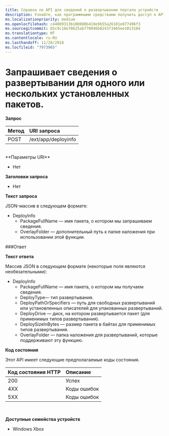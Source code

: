 ```yaml
---
title: Справка по API для сведений о развертывании портала устройств
description: Узнайте, как программными средствами получить доступ к API для сведений о развертывании.
ms.localizationpriority: medium
ms.openlocfilehash: c44089313b100880b419e9b55a26101e877496f3
ms.sourcegitcommit: b5c9c18e70625ab770946b8243f3465ee1013184
ms.translationtype: MT
ms.contentlocale: ru-RU
ms.lasthandoff: 11/28/2018
ms.locfileid: "7973965"
---
```

# <a name="requests-deployment-information-for-one-or-more-installed-packages"></a>Запрашивает сведения о развертывании для одного или нескольких установленных пакетов.

**Запрос**

Метод      | URI запроса
:------     | :------
POST | /ext/app/deployinfo
<br />
**Параметры URI**

 - Нет

**Заголовки запроса**

- Нет

**Текст запроса**

JSON-массив в следующем формате:

* DeployInfo
  * PackageFullName — имя пакета, о котором мы запрашиваем сведения.
  * OverlayFolder — дополнительный путь к папке наложения при использовании этой функции.

###<a name="response"></a>Ответ

**Текст ответа**

Массив JSON в следующем формате (некоторые поля являются необязательными):

* DeployInfo
  * PackageFullName — имя пакета, о котором мы получаем сведения.
  * DeployType— тип развертывания.
  * DeployPathOrSpecifiers — путь для свободных развертываний или установленных описателей для упакованных развертываний.
  * DeployDrive — диск, на котором развертывается пакет (для применимых типов развертывания).
  * DeploySizeInBytes — размер пакета в байтах для применимых типов развертывания.
  * OverlayFolder — папка наложения для развертываний, которые поддерживают эту функцию.

**Код состояния**

Этот API имеет следующие предполагаемые коды состояния.

Код состояния HTTP      | Описание
:------     | :-----
200 | Успех
4XX | Коды ошибок
5XX | Коды ошибок
<br />

**Доступные семейства устройств**

* Windows Xbox